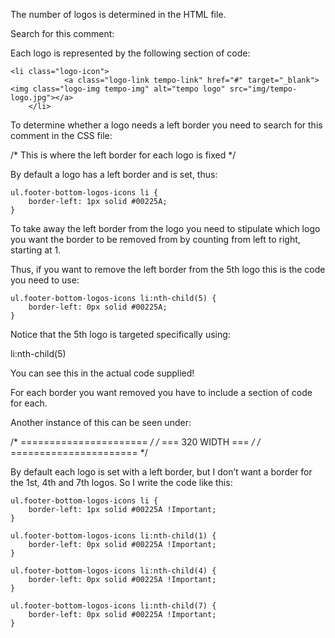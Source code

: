 The number of logos is determined in the HTML file. 

Search for this comment:

<!-- Below is the mark-up for the logos -->

Each logo is represented by the following section of code:

  	<li class="logo-icon">
                <a class="logo-link tempo-link" href="#" target="_blank"> <img class="logo-img tempo-img" alt="tempo logo" src="img/tempo-logo.jpg"></a>
        </li>

To determine whether a logo needs a left border you need to search for this comment in the CSS file:

/* This is where the left border for each logo is fixed */

By default a logo has a left border and is set, thus:

	ul.footer-bottom-logos-icons li {
		border-left: 1px solid #00225A;
	}  

To take away the left border from the logo you need to stipulate which logo you want the border to be removed from by counting from left to right, starting at 1.

Thus, if you want to remove the left border from the 5th logo this is the code you need to use:

	ul.footer-bottom-logos-icons li:nth-child(5) {
  		border-left: 0px solid #00225A;
	} 

Notice that the 5th logo is targeted specifically using:

li:nth-child(5)

You can see this in the actual code supplied!

For each border you want removed you have to include a section of code for each.

Another instance of this can be seen under:

/* ====================== */
/* === 320 WIDTH === */
/* ====================== */

By default each logo is set with a left border, but I don’t want a border for the 1st, 4th and 7th logos. So I write the code like this:

	ul.footer-bottom-logos-icons li {
  		border-left: 1px solid #00225A !Important;
	}  

	ul.footer-bottom-logos-icons li:nth-child(1) {
  		border-left: 0px solid #00225A !Important;
	}  

	ul.footer-bottom-logos-icons li:nth-child(4) {
  		border-left: 0px solid #00225A !Important;
	} 

	ul.footer-bottom-logos-icons li:nth-child(7) {
  		border-left: 0px solid #00225A !Important;
	} 





